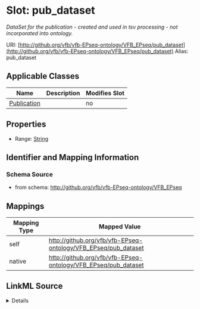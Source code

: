 

# Slot: pub_dataset 


_DataSet for the publication - created and used in tsv processing - not incorporated into ontology._





URI: [http://github.org/vfb/vfb-EPseq-ontology/VFB_EPseq/pub_dataset](http://github.org/vfb/vfb-EPseq-ontology/VFB_EPseq/pub_dataset)
Alias: pub_dataset

<!-- no inheritance hierarchy -->





## Applicable Classes

| Name | Description | Modifies Slot |
| --- | --- | --- |
| [Publication](Publication.md) |  |  no  |







## Properties

* Range: [String](String.md)





## Identifier and Mapping Information







### Schema Source


* from schema: http://github.org/vfb/vfb-EPseq-ontology/VFB_EPseq




## Mappings

| Mapping Type | Mapped Value |
| ---  | ---  |
| self | http://github.org/vfb/vfb-EPseq-ontology/VFB_EPseq/pub_dataset |
| native | http://github.org/vfb/vfb-EPseq-ontology/VFB_EPseq/pub_dataset |




## LinkML Source

<details>
```yaml
name: pub_dataset
description: DataSet for the publication - created and used in tsv processing - not
  incorporated into ontology.
from_schema: http://github.org/vfb/vfb-EPseq-ontology/VFB_EPseq
rank: 1000
alias: pub_dataset
owner: Publication
domain_of:
- Publication
range: string

```
</details>